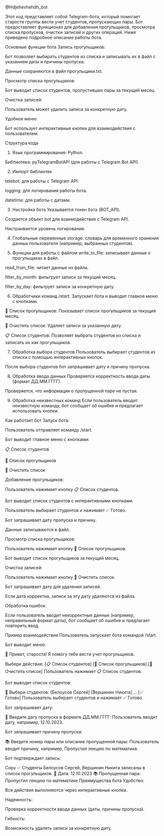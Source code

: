 @Hdjehevhehdh_bot

Этот код представляет собой Telegram-бота, который помогает старосте группы вести учет студентов, пропускающих пары. Бот предоставляет функционал для добавления прогульщиков, просмотра списка пропусков, очистки записей и других операций. Ниже приведено подробное описание работы бота.

Основные функции бота
Запись прогульщиков:

Бот позволяет выбирать студентов из списка и записывать их в файл с указанием даты и причины пропуска.

Данные сохраняются в файл прогульщики.txt.

Просмотр списка прогульщиков:

Бот выводит список студентов, пропустивших пары за текущий месяц.

Очистка записей:

Пользователь может удалить записи за конкретную дату.

Удобное меню:

Бот использует интерактивные кнопки для взаимодействия с пользователем.

Структура кода

1. Язык программирования: Python.

 Библиотека: pyTelegramBotAPI (для работы с Telegram Bot API).

 2. Импорт библиотек
    
telebot: для работы с Telegram API.

logging: для логирования работы бота.

datetime: для работы с датами.

3. Настройка бота
Указывается токен бота (BOT_API).

Создается объект bot для взаимодействия с Telegram API.

Настраивается уровень логирования.

4. Глобальные переменные
storage: словарь для временного хранения данных пользователя (например, выбранных студентов).

5. Функции для работы с файлом
write_to_file: записывает данные о прогульщиках в файл.

read_from_file: читает данные из файла.

filter_by_month: фильтрует записи за текущий месяц.

filter_by_day: фильтрует записи за конкретную дату.

6. Обработчики команд
/start: Запускает бота и выводит главное меню с кнопками.

📜 Список прогульщиков: Показывает список прогульщиков за текущий месяц.

🧹 Очистить список: Удаляет записи за указанную дату.

📋 Список студентов: Позволяет выбрать студентов из списка и записать их как прогульщиков.

7. Обработка выбора студентов
Пользователь выбирает студентов из списка с помощью интерактивных кнопок.

После выбора студентов бот запрашивает дату и причину пропуска.

8. Обработка ввода данных
Проверяется корректность ввода даты (формат ДД.ММ.ГГГГ).

Проверяется, что информация о пропущенной паре не пустая.

9. Обработка неизвестных команд
Если пользователь вводит неизвестную команду, бот сообщает об ошибке и предлагает использовать кнопки.

Как работает бот
Запуск бота:

Пользователь отправляет команду /start.

Бот выводит главное меню с кнопками:

📋 Список студентов

📜 Список прогульщиков

🧹 Очистить список

Добавление прогульщиков:

Пользователь нажимает кнопку 📋 Список студентов.

Бот выводит список студентов с интерактивными кнопками.

Пользователь выбирает студентов и нажимает ✅ Готово.

Бот запрашивает дату пропуска и причину.

Данные записываются в файл.

Просмотр списка прогульщиков:

Пользователь нажимает кнопку 📜 Список прогульщиков.

Бот выводит список прогульщиков за текущий месяц.

Очистка записей:

Пользователь нажимает кнопку 🧹 Очистить список.

Бот запрашивает дату для удаления записей.

Если дата корректна, записи за эту дату удаляются из файла.

Обработка ошибок:

Если пользователь вводит некорректные данные (например, неправильный формат даты), бот сообщает об ошибке и предлагает повторить ввод.

Пример взаимодействия
Пользователь запускает бота командой /start.

Бот выводит меню:

👋 Привет, староста! Я помогу тебе вести учет прогульщиков.

Выбери действие:
[📋 Список студентов] [📜 Список прогульщиков] [🧹 Очистить список]
Пользователь нажимает 📋 Список студентов.

Бот выводит список студентов:

👥 Выбери студентов:
[Белоусов Сергей] [Вершинин Никита] ... [✅ Готово]
Пользователь выбирает студентов и нажимает ✅ Готово.

Бот запрашивает дату:

📅 Введите дату пропуска в формате ДД.ММ.ГГГГ:
Пользователь вводит дату, например, 12.10.2023.

Бот запрашивает причину пропуска:

📚 Введите номер пары или описание пропущенной пары:
Пользователь вводит причину, например, Пропустил лекцию по математике.

Бот подтверждает запись:

Copy
✅ Студенты Белоусов Сергей, Вершинин Никита записаны в список прогульщиков.
📅 Дата: 12.10.2023
📚 Пропущенная пара: Пропустил лекцию по математике
Преимущества бота
Удобство:

Все действия выполняются через интерактивные кнопки.

Надежность:

Проверка корректности ввода данных (даты, причины пропуска).

Гибкость:

Возможность удалять записи за конкретную дату.



